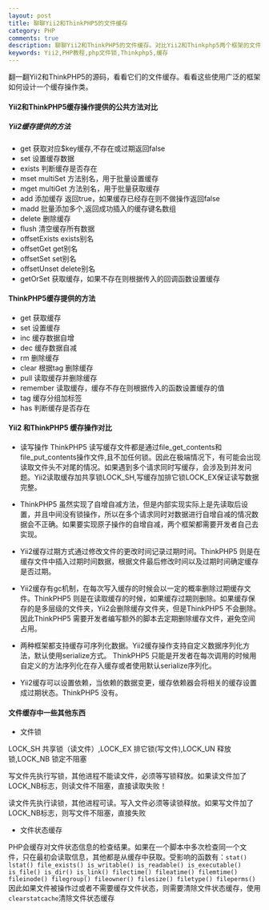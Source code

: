 ```yaml
---
layout: post
title: 聊聊Yii2和ThinkPHP5的文件缓存
category: PHP
comments: true
description: 聊聊Yii2和ThinkPHP5的文件缓存。对比Yii2和Thinkphp5两个框架的文件缓存操作。
keywords: Yii2,PHP教程,php文件锁,Thinkphp5,缓存
---
```



翻一翻Yii2和ThinkPHP5的源码，看看它们的文件缓存。看看这些使用广泛的框架如何设计一个缓存操作类。

#### Yii2和ThinkPHP5缓存操作提供的公共方法对比

##### Yii2缓存提供的方法
*	get  			获取对应$key缓存,不存在或过期返回false
*	set  			设置缓存数据
*	exists 			判断缓存是否存在
*	mset   			multiSet 方法别名，用于批量设置缓存
*	mget  			multiGet 方法别名，用于批量获取缓存
*	add   			添加缓存 返回true，如果缓存已经存在则不做操作返回false
*	madd  			批量添加多个,返回成功插入的缓存键名数组
*	delete			删除缓存
*	flush			清空缓存所有数据
*	offsetExists	exists别名
*	offsetGet		get别名
*	offsetSet 	 	set别名
*	offsetUnset 	delete别名
*	getOrSet 		获取缓存，如果不存在则根据传入的回调函数设置缓存

#### ThinkPHP5缓存提供的方法
*	get 	获取缓存
*	set 	设置缓存
*	inc 	缓存数据自增
*	dec 	缓存数据自减
*	rm 		删除缓存
*	clear 	根据tag 删除缓存
*	pull 	读取缓存并删除缓存
*	remember 	读取缓存，缓存不存在则根据传入的函数设置缓存的值
*	tag 	缓存分组加标签
*	has 	判断缓存是否存在

#### Yii2 和ThinkPHP5 缓存操作对比

*	读写操作
ThinkPHP5 读写缓存文件都是通过file_get_contents和file_put_contents操作文件,且不加任何锁。因此在极端情况下，有可能会出现读取文件头不对尾的情况。如果遇到多个请求同时写缓存，会涉及到并发问题。Yii2读取缓存加共享锁LOCK_SH,写缓存加排它锁LOCK_EX保证读写数据完整。

*	ThinkPHP5 虽然实现了自增自减方法，但是内部实现实际上是先读取后设置，并且中间没有锁操作，所以在多个请求同时对数据进行自增自减的情况数据会不正确。如果要实现原子操作的自增自减，两个框架都需要开发者自己去实现。

*	Yii2缓存过期方式通过修改文件的更改时间记录过期时间。ThinkPHP5 则是在缓存文件中插入过期时间数据，根据文件最后修改时间以及过期时间确定缓存是否过期。

*	Yii2缓存有gc机制，在每次写入缓存的时候会以一定的概率删除过期缓存文件。ThinkPHP5 则是在读取缓存的时候，如果缓存过期则删除。如果缓存保存的是多层级的文件夹，Yii2会删除缓存文件夹，但是ThinkPHP5 不会删除。因此ThinkPHP5 需要开发者编写额外的脚本去定期删除缓存文件，避免空间占用。

*	两种框架都支持缓存可序列化数据。Yii2缓存操作支持自定义数据序列化方法，默认使用serialize方式。 ThinkPHP5 只能是开发者在每次调用的时候用自定义的方法序列化在存入缓存或者使用默认serialize序列化。
*	Yii2缓存可以设置依赖，当依赖的数据变更，缓存依赖器会将相关的缓存设置成过期状态。ThinkPHP5 没有。

#### 文件缓存中一些其他东西

*	文件锁

LOCK_SH 共享锁（读文件）,LOCK_EX 排它锁(写文件),LOCK_UN 释放锁,LOCK_NB 锁定不阻塞

写文件先执行写锁，其他进程不能读文件，必须等写锁释放。如果读文件加了LOCK_NB标志，则读文件不阻塞，直接读取失败！

读文件先执行读锁，其他进程可读。写入文件必须等读锁释放。如果写文件加了LOCK_NB标志，则写文件不阻塞，直接失败


*	文件状态缓存

PHP会缓存对文件状态信息的检查结果。如果在一个脚本中多次检查同一个文件，只在最初会读取信息，其他都是从缓存中获取。受影响的函数有：```stat() lstat() file_exists() is_writable() is_readable() is_executable() is_file() is_dir() is_link() filectime() fileatime() filemtime() fileinode() filegroup() fileowner() filesize() filetype() fileperms() ```因此如果文件被操作过或者不需要缓存文件状态，则需要清除文件状态缓存，使用```clearstatcache```清除文件状态缓存